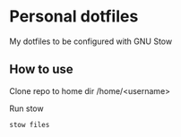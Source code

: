 # Personal dotfiles

My dotfiles to be configured with GNU Stow

## How to use

Clone repo to home dir /home/\<username>

Run stow

```bash
stow files
```
